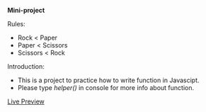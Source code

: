 **Mini-project**

Rules:
- Rock < Paper
- Paper < Scissors
- Scissors < Rock

Introduction:
- This is a project to practice how to write function in Javascipt.
- Please type *helper()* in console for more info about function.

[Live Preview](https://david-roark.github.io/the-odin-project/web_dev/rock_paper_scissors/mini_game_with_ui.html)
